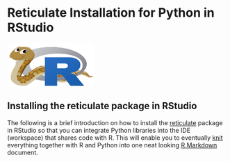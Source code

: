 # Reticulate Installation for Python in RStudio

<img src="reticulated_python.png" width="200" height="100">

## <b> Installing the reticulate package in RStudio </b>
The following is a brief introduction on how to install the [reticulate](https://rstudio.github.io/reticulate/) package in RStudio so that you can integrate Python libraries into the IDE (workspace) that shares code with R. This will enable you to eventually [knit](https://www.rdocumentation.org/packages/knitr/versions/1.33/topics/knit) everything together with R and Python into one neat looking [R Markdown](https://rmarkdown.rstudio.com/) document.
